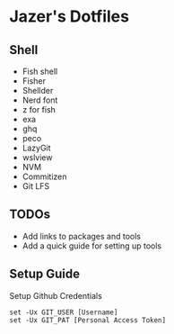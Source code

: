 # Jazer's Dotfiles
## Shell
<ul>
  <li>Fish shell</li>
  <li>Fisher</li>
  <li>Shellder</li>
  <li>Nerd font</li>
  <li>z for fish</li>
  <li>exa</li>
  <li>ghq</li>
  <li>peco</li>
  <li>LazyGit</li>
  <li>wslview</li>
  <li>NVM</li>
  <li>Commitizen</li>
  <li>Git LFS</li>
</ul>

## TODOs
<ul>
  <li>Add links to packages and tools</li>
  <li>Add a quick guide for setting up tools</li>
</ul>

## Setup Guide
Setup Github Credentials
```
set -Ux GIT_USER [Username]
set -Ux GIT_PAT [Personal Access Token]
```

